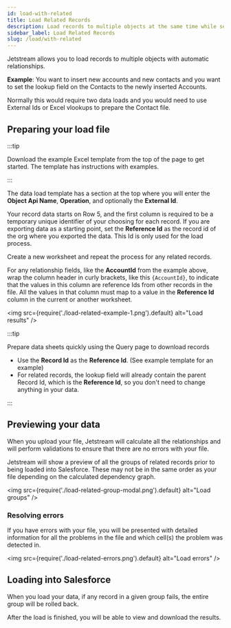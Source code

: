 ```yaml
---
id: load-with-related
title: Load Related Records
description: Load records to multiple objects at the same time while setting relationships between records.
sidebar_label: Load Related Records
slug: /load/with-related
---
```


Jetstream allows you to load records to multiple objects with automatic relationships.

**Example**: You want to insert new accounts and new contacts and you want to set the lookup field on the Contacts to the newly inserted Accounts.

Normally this would require two data loads and you would need to use External Ids or Excel vlookups to prepare the Contact file.

## Preparing your load file

:::tip

Download the example Excel template from the top of the page to get started. The template has instructions with examples.

:::

The data load template has a section at the top where you will enter the **Object Api Name**, **Operation**, and optionally the **External Id**.

Your record data starts on Row 5, and the first column is required to be a temporary unique identifier of your choosing for each record. If you are exporting data as a starting point, set the **Reference Id** as the record id of the org where you exported the data. This Id is only used for the load process.

Create a new worksheet and repeat the process for any related records.

For any relationship fields, like the **AccountId** from the example above, wrap the column header in curly brackets, like this `{AccountId}`, to indicate that the values in this column are reference Ids from other records in the file. All the values in that column must map to a value in the **Reference Id** column in the current or another worksheet.

<img src={require('./load-related-example-1.png').default} alt="Load results" />

:::tip

Prepare data sheets quickly using the Query page to download records

- Use the **Record Id** as the **Reference Id**. (See example template for an example)
- For related records, the lookup field will already contain the parent Record Id, which is the **Reference Id**, so you don't need to change anything in your data.

:::

## Previewing your data

When you upload your file, Jetstream will calculate all the relationships and will perform validations to ensure that there are no errors with your file.

Jetstream will show a preview of all the groups of related records prior to being loaded into Salesforce. These may not be in the same order as your file depending on the calculated dependency graph.

<img src={require('./load-related-group-modal.png').default} alt="Load groups" />

### Resolving errors

If you have errors with your file, you will be presented with detailed information for all the problems in the file and which cell(s) the problem was detected in.

<img src={require('./load-related-errors.png').default} alt="Load errors" />

## Loading into Salesforce

When you load your data, if any record in a given group fails, the entire group will be rolled back.

After the load is finished, you will be able to view and download the results.
